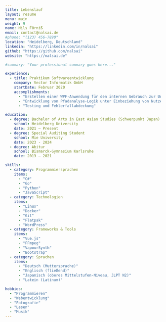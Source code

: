 ```yaml
---
title: Lebenslauf
layout: resume
menu: main
weight: 9
name: Nils Fürniß
email: contact@nalsai.de
#phone: "(123) 456-7890"
location: "Heidelberg, Deutschland"
linkedin: "https://linkedin.com/in/nalsai"
github: "https://github.com/nalsai"
website: "https://nalsai.de"

#summary: "Your professional summary goes here..."

experience:
  - title: Praktikum Softwareentwicklung
    company: Vector Informatik GmbH
    startDate: Februar 2020
    accomplishments:
      - "Erstellen einer WPF-Anwendung für den internen Gebrauch zur Unterstützung der Entwicklung der Produkte des Unternehmens"
      - "Entwicklung von Pfadanalyse-Logik unter Einbeziehung von Nutzereingaben"
      - "Testing und Fehlerfallabdeckung"

education:
  - degree: Bachelor of Arts in East Asian Studies (Schwerpunkt Japan)
    school: Heidelberg University
    date: 2021 – Present
  - degree: Special Auditing Student
    school: Mie University
    date: 2023 - 2024
  - degree: Abitur
    school: Bismarck-Gymnasium Karlsruhe
    date: 2013 – 2021

skills:
  - category: Programmiersprachen
    items:
      - "C#"
      - "Go"
      - "Python"
      - "JavaScript"
  - category: Technologien
    items:
      - "Linux"
      - "Docker"
      - "Git"
      - "Flatpak"
      - "WordPress"
  - category: Frameworks & Tools
    items:
      - "Vue.js"
      - "FFmpeg"
      - "VapourSynth"
      - "Bootstrap"
  - category: Sprachen
    items:
      - "Deutsch (Muttersprache)"
      - "Englisch (fließend)"
      - "Japanisch (oberes Mittelstufen-Niveau, JLPT N2)"
      - "Latein (Latinum)"

hobbies:
  - "Programmieren"
  - "Webentwicklung"
  - "Fotografie"
  - "Lesen"
  - "Musik"
---
```

